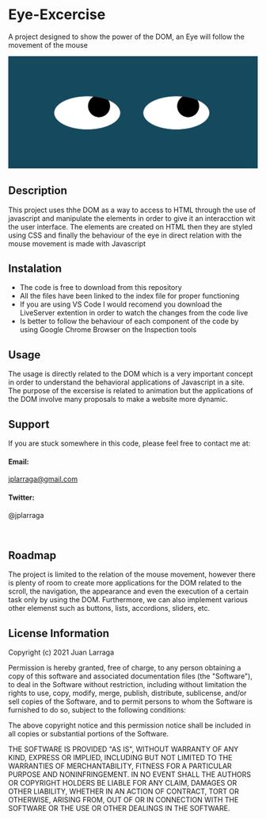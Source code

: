 # Eye-Excercise
A project designed to show the power of the DOM, an Eye will follow the movement of the mouse

<img src="images/eyes1.png" alt="eyes">

<h2> Description </h2>
  
<p> This project uses thhe DOM as a way to access to HTML through the use of javascript and manipulate the elements in order to give it an interacction wit the user interface. The elements are created on HTML then they are styled using CSS and finally the behaviour of the eye in direct relation with the mouse movement is made with Javascript</p>

<h2> Instalation </h2>

<ul>
  <li> The code is free to download from this repository</li>
  <li> All the files have been linked to the index file for proper functioning</li>
  <li> If you are using VS Code I would recomend you download the LiveServer extention in order to watch the changes from the code live</li>
  <li> Is better to follow the behaviour of each component of the code by using Google Chrome Browser on the Inspection tools</li>
</ul>

<h2> Usage </h2>

<p> The usage is directly related to the DOM which is a very important concept in order to understand the behavioral applications of Javascript in a site. The purpose of the excersise is related to animation but the applications of the DOM involve many proposals to make a website more dynamic.
</p>

<h2> Support </h2>
<p>
If you are stuck somewhere in this code, please feel free to contact me at:

<h4>Email:</h4>

<a href="mailto:jplarraga@gmail.com">jplarraga@gmail.com</a>

<h4>Twitter:</h4>

<p>@jplarraga</p>
<br>

<h2>Roadmap</h2>
<p> The project is limited to the relation of the mouse movement, however there is plenty of room to create more applications for the DOM related to the scroll, the navigation, the appearance and even the execution of a certain task only by using the DOM. Furthermore, we can also implement various other elemenst such as buttons, lists, accordions, sliders, etc.<p>
  
<h2>License Information</h2>
<p>Copyright (c) 2021 Juan Larraga

Permission is hereby granted, free of charge, to any person obtaining a copy of this software and associated documentation files (the "Software"), to deal in the Software without restriction, including without limitation the rights to use, copy, modify, merge, publish, distribute, sublicense, and/or sell copies of the Software, and to permit persons to whom the Software is furnished to do so, subject to the following conditions:

The above copyright notice and this permission notice shall be included in all copies or substantial portions of the Software.

THE SOFTWARE IS PROVIDED "AS IS", WITHOUT WARRANTY OF ANY KIND, EXPRESS OR IMPLIED, INCLUDING BUT NOT LIMITED TO THE WARRANTIES OF MERCHANTABILITY, FITNESS FOR A PARTICULAR PURPOSE AND NONINFRINGEMENT. IN NO EVENT SHALL THE AUTHORS OR COPYRIGHT HOLDERS BE LIABLE FOR ANY CLAIM, DAMAGES OR OTHER LIABILITY, WHETHER IN AN ACTION OF CONTRACT, TORT OR OTHERWISE, ARISING FROM, OUT OF OR IN CONNECTION WITH THE SOFTWARE OR THE USE OR OTHER DEALINGS IN THE SOFTWARE. </p>

<br>
  
</p>
